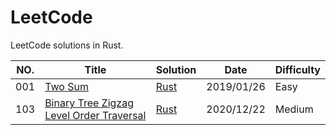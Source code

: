 LeetCode
========

LeetCode solutions in Rust.

|NO.|Title|Solution|Date|Difficulty|  
|---|-----|--------|----|----------|
|001|[Two Sum][001]|[Rust](./src/two_sum.rs)|2019/01/26|Easy|
|103|[Binary Tree Zigzag Level Order Traversal][103]|[Rust](./src/binary_tree_zigzag_level_order_traversal.rs)|2020/12/22|Medium|

[001]:https://leetcode.com/problems/two-sum/
[103]:https://leetcode.com/problems/binary-tree-zigzag-level-order-traversal/
